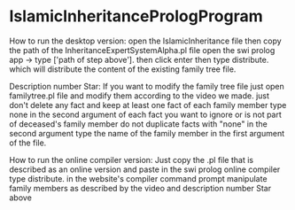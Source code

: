 # IslamicInheritancePrologProgram

How to run the desktop version:
open the IslamicInheritance file then copy the path of the InheritanceExpertSystemAlpha.pl file 
open the swi prolog app -> type ['path of step above']. then click enter
then type distribute. which will distribute the content of the existing family tree file.

Description number Star:
If you want to modify the family tree file just open familytree.pl file and modify them according to the video we made.
just don't delete any fact and keep at least one fact of each family member
type none in the second argument of each fact you want to ignore or is not part of deceased's family member
do not duplicate facts with "none" in the second argument
type the name of the family member in the first argument of the file.

How to run the online compiler version:
Just copy the .pl file that is described as an online version and paste in the swi prolog online compiler
type distribute. in the website's compiler command prompt 
manipulate family members as described by the video and description number Star above
